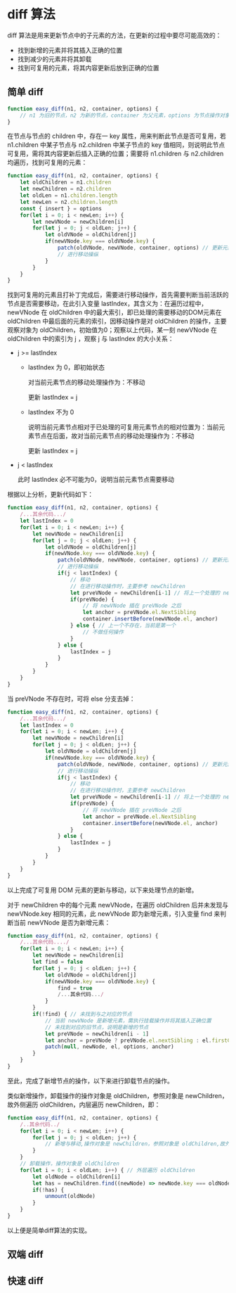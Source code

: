 # diff 算法

diff 算法是用来更新节点中的子元素的方法，在更新的过程中要尽可能高效的：

- 找到新增的元素并将其插入正确的位置
- 找到减少的元素并将其卸载
- 找到可复用的元素，将其内容更新后放到正确的位置

## 简单 diff

```ts
function easy_diff(n1, n2, container, options) {
    // n1 为旧的节点，n2 为新的节点，container 为父元素，options 为节点操作对象
}
```

在节点与节点的 children 中，存在一 key 属性，用来判断此节点是否可复用，若 n1.children 中某子节点与 n2.children 中某子节点的 key 值相同，则说明此节点可复用，需将其内容更新后插入正确的位置；需要将 n1.children 与 n2.children 均遍历，找到可复用的元素：

```ts
function easy_diff(n1, n2, container, options) {
    let oldChildren = n1.children
    let newChildren = n2.children
    let oldLen = n1.children.length
    let newLen = n2.children.length
    const { insert } = options
    for(let i = 0; i < newLen; i++) {
        let newVNode = newChildren[i]
        for(let j = 0; j < oldLen; j++) {
            let oldVNode = oldChildren[j]
            if(newVNode.key === oldVNode.key) {
                patch(oldVNode, newVNode, container, options) // 更新元素内容，即打补丁
                // 进行移动操纵
            }
        }
    }
}
```

找到可复用的元素且打补丁完成后，需要进行移动操作，首先需要判断当前活跃的节点是否需要移动，在此引入变量 lastIndex，其含义为：在遍历过程中，newVNode 在 oldChildren 中的最大索引，即已处理的需要移动的DOM元素在 oldChildren 中最后面的元素的索引，因移动操作是对 oldChildren 的操作，主要观察对象为 oldChildren，初始值为0；观察以上代码，某一刻 newVNode 在 oldChildren 中的索引为 j ，观察 j 与 lastIndex 的大小关系：

- j >= lastIndex

  - lastIndex 为 0，即初始状态

    对当前元素节点的移动处理操作为：不移动

    更新 lastIndex = j

  - lastIndex 不为 0

    说明当前元素节点相对于已处理的可复用元素节点的相对位置为：当前元素节点在后面，故对当前元素节点的移动处理操作为：不移动

    更新 lastIndex = j

- j < lastIndex

  此时 lastIndex 必不可能为0，说明当前元素节点需要移动

根据以上分析，更新代码如下：

```ts
function easy_diff(n1, n2, container, options) {
    /...其余代码.../
    let lastIndex = 0
    for(let i = 0; i < newLen; i++) {
        let newVNode = newChildren[i]
        for(let j = 0; j < oldLen; j++) {
            let oldVNode = oldChildren[j]
            if(newVNode.key === oldVNode.key) {
                patch(oldVNode, newVNode, container, options) // 更新元素内容，即打补丁
                // 进行移动操纵
                if(j < lastIndex) {
                    // 移动
                    // 在进行移动操作时，主要参考 newChildren
                    let prveVNode = newChildren[i-1] // 将上一个处理的 newVNode 作为参考
                    if(preVNode) {
                        // 将 newVNode 插在 preVNode 之后
                        let anchor = preVNode.el.NextSibling
                        container.insertBefore(newVNode.el, anchor)
                    } else { // 上一个不存在，当前是第一个
                        // 不做任何操作
                    }
                } else {
                    lastIndex = j
                }
            }
        }
    }
}
```

当 preVNode 不存在时，可将 else 分支去掉：

```ts
function easy_diff(n1, n2, container, options) {
    /...其余代码.../
    let lastIndex = 0
    for(let i = 0; i < newLen; i++) {
        let newVNode = newChildren[i]
        for(let j = 0; j < oldLen; j++) {
            let oldVNode = oldChildren[j]
            if(newVNode.key === oldVNode.key) {
                patch(oldVNode, newVNode, container, options) // 更新元素内容，即打补丁
                // 进行移动操纵
                if(j < lastIndex) {
                    // 移动
                    // 在进行移动操作时，主要参考 newChildren
                    let prveVNode = newChildren[i-1] // 将上一个处理的 newVNode 作为参考
                    if(preVNode) {
                        // 将 newVNode 插在 preVNode 之后
                        let anchor = preVNode.el.NextSibling
                        container.insertBefore(newVNode.el, anchor)
                    }
                } else {
                    lastIndex = j
                }
            }
        }
    }
}
```

以上完成了可复用 DOM 元素的更新与移动，以下来处理节点的新增。

对于 newChildren 中的每个元素 newVNode，在遍历 oldChildren 后并未发现与 newVNode.key 相同的元素，此 newVNode 即为新增元素，引入变量 find 来判断当前 newVNode 是否为新增元素：

```ts
function easy_diff(n1, n2, container, options) {
    /...其余代码..../
    for(let i = 0; i < newLen; i++) {
        let newVNode = newChildren[i]
        let find = false
        for(let j = 0; j < oldLen; j++) {
            let oldVNode = oldChildren[j]
            if(newVNode.key === oldVNode.key) {
                find = true
                /...其余代码.../
            }
        }
        if(!find) { // 未找到与之对应的节点
            // 当前 newVNode 是新增元素，需执行挂载操作并将其插入正确位置
            // 未找到对应的旧节点，说明是新增的节点
            let preVNode = newChildren[i - 1]
            let anchor = preVNode ? preVNode.el.nextSibling : el.firstChild // 获取当前节点的下一个节点
            patch(null, newNode, el, options, anchor)
        }
    }
}
```

至此，完成了新增节点的操作，以下来进行卸载节点的操作。

类似新增操作，卸载操作的操作对象是 oldChildren，参照对象是 newChildren，故外侧遍历 oldChildren，内层遍历 newChildren，即：

```ts
function easy_diff(n1, n2, container, options) {
    /..其余代码../
    for(let i = 0; i < newLen; i++) {
        for(let j = 0; j < oldLen; j++) {
            // 新增与移动,操作对象是 newChildren，参照对象是 oldChildren,故外层遍历 newChildren,内层遍历 oldChildren
        }
    }
    // 卸载操作，操作对象是 oldChildren
    for(let i = 0; i < oldLen; i++) { // 外层遍历 oldChildren
        let oldNode = oldChildren[i]
        let has = newChildren.find((newNode) => newNode.key === oldNode.key)  // 内层遍历 newChildren
        if(!has) {
            unmount(oldNode)
        }
    }
}
```

以上便是简单diff算法的实现。

## 双端 diff



## 快速 diff



